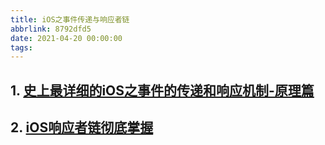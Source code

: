 ```yaml
---
title: iOS之事件传递与响应者链
abbrlink: 8792dfd5
date: 2021-04-20 00:00:00
tags:
---
```


## 1. [史上最详细的iOS之事件的传递和响应机制-原理篇](https://www.jianshu.com/p/2e074db792ba)

## 2. [iOS响应者链彻底掌握](https://segmentfault.com/a/1190000015060603)
